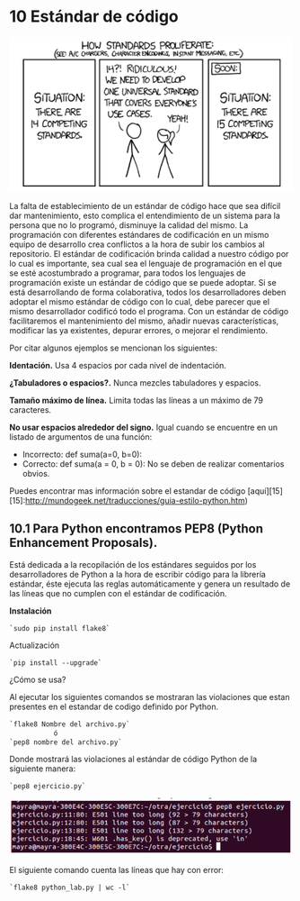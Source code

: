 # 10 Estándar de código
![By Randall Munroe](images/howstandarprofile.png)

La falta de establecimiento de un estándar de código hace que sea difícil dar mantenimiento, esto complica el entendimiento de un sistema para la persona que no lo programó, disminuye la calidad del mismo. La programación con diferentes estándares de codificación en un mismo equipo de desarrollo crea conflictos a la hora de subir los cambios al repositorio.
El estándar de codificación brinda calidad a nuestro código por lo cual es importante, sea cual sea el lenguaje de programación en el que se esté acostumbrado a programar,  para todos los lenguajes de programación existe un estándar de código que se puede adoptar.
Si se está desarrollando de forma colaborativa, todos los desarrolladores deben adoptar el mismo estándar de código con lo cual, debe parecer que el mismo desarrollador codificó todo el programa. Con un estándar de código facilitaremos el mantenimiento del mismo, añadir nuevas características, modificar las ya existentes, depurar errores, o mejorar el rendimiento. 

Por citar algunos ejemplos se mencionan los siguientes:

__Identación.__ Usa 4 espacios por cada nivel de indentación.

__¿Tabuladores o espacios?.__ Nunca mezcles tabuladores y espacios.

__Tamaño máximo de línea.__ Limita todas las líneas a un máximo de 79 caracteres.

__No usar espacios alrededor del signo.__ Igual cuando se encuentre en un listado de argumentos de una función:

* Incorrecto:
	def suma(a=0, b=0):
* Correcto:
	def suma(a = 0, b = 0):
No se deben de realizar comentarios obvios.

Puedes encontrar mas información sobre el estandar de código [aquí][15] 
[15]:http://mundogeek.net/traducciones/guia-estilo-python.htm)

## 10.1 Para Python encontramos PEP8 (Python Enhancement Proposals).

Está dedicada a la recopilación de los estándares seguidos por los desarrolladores de Python a la hora de escribir código para la librería estándar, éste ejecuta las reglas automáticamente y genera un resultado de las líneas que no cumplen con el estándar de codificación.

__Instalación__

    `sudo pip install flake8`

Actualización

    `pip install --upgrade`

¿Cómo se usa?

Al ejecutar los siguientes comandos se mostraran las violaciones que estan presentes en el estandar de codigo definido por Python.

    `flake8 Nombre del archivo.py`
               ó
    `pep8 nombre del archivo.py`

Donde mostrará las violaciones al estándar de código Python de la siguiente manera:

    `pep8 ejercicio.py`

![](images/Violacionalestandar.png)

El siguiente comando cuenta las líneas que hay con error:

    `flake8 python_lab.py | wc -l`

